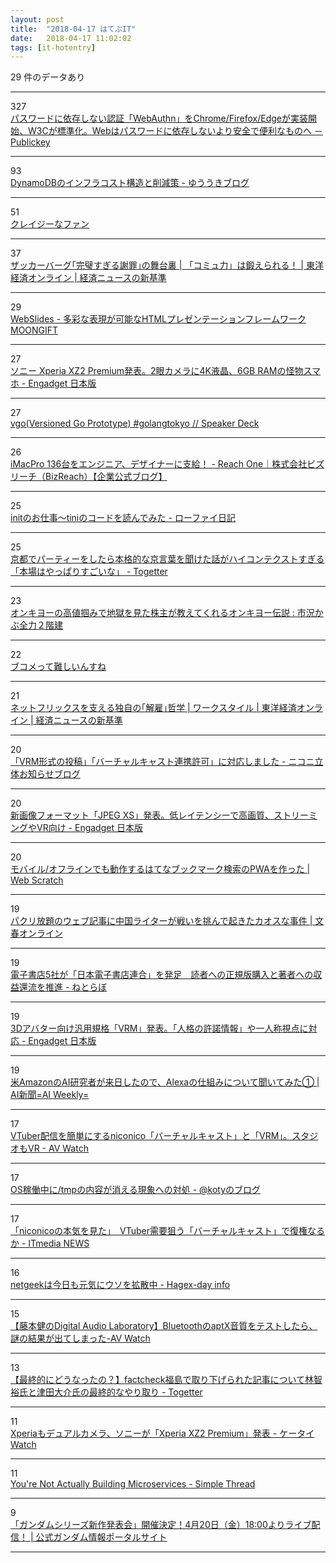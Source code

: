 ```yaml
---
layout: post
title:  "2018-04-17 はてぶIT"
date:   2018-04-17 11:02:02
tags: [it-hotentry]
---
```

29 件のデータあり

<hr><div class="row">
<div class="col-1"><span class="badge badge-pill badge-success h2">327</span></div>
<div class="col-11"><a href='http://www.publickey1.jp/blog/18/webauthnchromefirefoxedgew3cweb.html' target='_blank'>パスワードに依存しない認証「WebAuthn」をChrome/Firefox/Edgeが実装開始、W3Cが標準化。Webはパスワードに依存しないより安全で便利なものへ － Publickey</a></div>
</div>
<hr>
<div class="row">
<div class="col-1"><span class="badge badge-pill badge-success h2">93</span></div>
<div class="col-11"><a href='http://blog.yuuk.io/entry/2018/dynamodb-cost-points' target='_blank'>DynamoDBのインフラコスト構造と削減策 - ゆううきブログ</a></div>
</div>
<hr>
<div class="row">
<div class="col-1"><span class="badge badge-pill badge-success h2">51</span></div>
<div class="col-11"><a href='https://anond.hatelabo.jp/20180417001503' target='_blank'>クレイジーなファン</a></div>
</div>
<hr>
<div class="row">
<div class="col-1"><span class="badge badge-pill badge-success h2">37</span></div>
<div class="col-11"><a href='https://toyokeizai.net/articles/-/216909' target='_blank'>ザッカーバーグ｢完璧すぎる謝罪｣の舞台裏 | 「コミュ力」は鍛えられる！ | 東洋経済オンライン | 経済ニュースの新基準</a></div>
</div>
<hr>
<div class="row">
<div class="col-1"><span class="badge badge-pill badge-success h2">29</span></div>
<div class="col-11"><a href='https://www.moongift.jp/2018/04/webslides-%E5%A4%9A%E5%BD%A9%E3%81%AA%E8%A1%A8%E7%8F%BE%E3%81%8C%E5%8F%AF%E8%83%BD%E3%81%AAhtml%E3%83%97%E3%83%AC%E3%82%BC%E3%83%B3%E3%83%86%E3%83%BC%E3%82%B7%E3%83%A7%E3%83%B3%E3%83%95%E3%83%AC/' target='_blank'>WebSlides - 多彩な表現が可能なHTMLプレゼンテーションフレームワーク MOONGIFT</a></div>
</div>
<hr>
<div class="row">
<div class="col-1"><span class="badge badge-pill badge-success h2">27</span></div>
<div class="col-11"><a href='https://japanese.engadget.com/2018/04/16/xperia-xz2-premium-2-4k-6gb-ram/' target='_blank'>ソニー Xperia XZ2 Premium発表。2眼カメラに4K液晶、6GB RAMの怪物スマホ - Engadget 日本版</a></div>
</div>
<hr>
<div class="row">
<div class="col-1"><span class="badge badge-pill badge-success h2">27</span></div>
<div class="col-11"><a href='https://speakerdeck.com/tanksuzuki/vgo-versioned-go-prototype-number-golangtokyo' target='_blank'>vgo(Versioned Go Prototype) #golangtokyo // Speaker Deck</a></div>
</div>
<hr>
<div class="row">
<div class="col-1"><span class="badge badge-pill badge-success h2">26</span></div>
<div class="col-11"><a href='http://reachone.bizreach.co.jp/entry/2018/04/16/175237' target='_blank'>iMacPro 136台をエンジニア、デザイナーに支給！ - Reach One｜株式会社ビズリーチ（BizReach）【企業公式ブログ】</a></div>
</div>
<hr>
<div class="row">
<div class="col-1"><span class="badge badge-pill badge-success h2">25</span></div>
<div class="col-11"><a href='http://udzura.hatenablog.jp/entry/2018/04/16/162024' target='_blank'>initのお仕事〜tiniのコードを読んでみた - ローファイ日記</a></div>
</div>
<hr>
<div class="row">
<div class="col-1"><span class="badge badge-pill badge-success h2">25</span></div>
<div class="col-11"><a href='https://togetter.com/li/1218612' target='_blank'>京都でパーティーをしたら本格的な京言葉を聞けた話がハイコンテクストすぎる「本場はやっぱりすごいな」 - Togetter</a></div>
</div>
<hr>
<div class="row">
<div class="col-1"><span class="badge badge-pill badge-success h2">23</span></div>
<div class="col-11"><a href='http://kabumatome.doorblog.jp/archives/65916948.html' target='_blank'>オンキヨーの高値掴みで地獄を見た株主が教えてくれるオンキヨー伝説 : 市況かぶ全力２階建</a></div>
</div>
<hr>
<div class="row">
<div class="col-1"><span class="badge badge-pill badge-success h2">22</span></div>
<div class="col-11"><a href='https://anond.hatelabo.jp/20180416220315' target='_blank'>ブコメって難しいんすね</a></div>
</div>
<hr>
<div class="row">
<div class="col-1"><span class="badge badge-pill badge-success h2">21</span></div>
<div class="col-11"><a href='https://toyokeizai.net/articles/-/216339' target='_blank'>ネットフリックスを支える独自の｢解雇｣哲学 | ワークスタイル | 東洋経済オンライン | 経済ニュースの新基準</a></div>
</div>
<hr>
<div class="row">
<div class="col-1"><span class="badge badge-pill badge-success h2">20</span></div>
<div class="col-11"><a href='http://blog.nicovideo.jp/3d/2018/04/vrm.html' target='_blank'>「VRM形式の投稿」「バーチャルキャスト連携許可」に対応しました - ニコニ立体お知らせブログ</a></div>
</div>
<hr>
<div class="row">
<div class="col-1"><span class="badge badge-pill badge-success h2">20</span></div>
<div class="col-11"><a href='https://japanese.engadget.com/2018/04/16/jpeg-xs-vr/' target='_blank'>新画像フォーマット「JPEG XS」発表。低レイテンシーで高画質、ストリーミングやVR向け - Engadget 日本版</a></div>
</div>
<hr>
<div class="row">
<div class="col-1"><span class="badge badge-pill badge-success h2">20</span></div>
<div class="col-11"><a href='https://efcl.info/2018/04/16/hatebupwa/' target='_blank'>モバイル/オフラインでも動作するはてなブックマーク検索のPWAを作った | Web Scratch</a></div>
</div>
<hr>
<div class="row">
<div class="col-1"><span class="badge badge-pill badge-success h2">19</span></div>
<div class="col-11"><a href='http://bunshun.jp/articles/-/7045' target='_blank'>パクリ放題のウェブ記事に中国ライターが戦いを挑んで起きたカオスな事件 | 文春オンライン</a></div>
</div>
<hr>
<div class="row">
<div class="col-1"><span class="badge badge-pill badge-success h2">19</span></div>
<div class="col-11"><a href='http://nlab.itmedia.co.jp/nl/articles/1804/16/news133.html' target='_blank'>電子書店5社が「日本電子書店連合」を発足　読者への正規版購入と著者への収益還流を推進 - ねとらぼ</a></div>
</div>
<hr>
<div class="row">
<div class="col-1"><span class="badge badge-pill badge-success h2">19</span></div>
<div class="col-11"><a href='https://japanese.engadget.com/2018/04/16/3d-vrm/' target='_blank'>3Dアバター向け汎用規格「VRM」発表。「人格の許諾情報」や一人称視点に対応 - Engadget 日本版</a></div>
</div>
<hr>
<div class="row">
<div class="col-1"><span class="badge badge-pill badge-success h2">19</span></div>
<div class="col-11"><a href='https://aishinbun.com/talk/20180416/1337/' target='_blank'>米AmazonのAI研究者が来日したので、Alexaの仕組みについて聞いてみた① | AI新聞=AI Weekly=</a></div>
</div>
<hr>
<div class="row">
<div class="col-1"><span class="badge badge-pill badge-success h2">17</span></div>
<div class="col-11"><a href='https://av.watch.impress.co.jp/docs/news/1117367.html' target='_blank'>VTuber配信を簡単にするniconico「バーチャルキャスト」と「VRM」。スタジオもVR - AV Watch</a></div>
</div>
<hr>
<div class="row">
<div class="col-1"><span class="badge badge-pill badge-success h2">17</span></div>
<div class="col-11"><a href='http://koty.hatenablog.com/entry/2018/04/16/175747' target='_blank'>OS稼働中に/tmpの内容が消える現象への対処 - @kotyのブログ</a></div>
</div>
<hr>
<div class="row">
<div class="col-1"><span class="badge badge-pill badge-success h2">17</span></div>
<div class="col-11"><a href='http://www.itmedia.co.jp/news/articles/1804/16/news112.html' target='_blank'>「niconicoの本気を見た」　VTuber需要狙う「バーチャルキャスト」で復権なるか - ITmedia NEWS</a></div>
</div>
<hr>
<div class="row">
<div class="col-1"><span class="badge badge-pill badge-success h2">16</span></div>
<div class="col-11"><a href='http://hagex.hatenadiary.jp/entry/2018/04/16/103839' target='_blank'>netgeekは今日も元気にウソを拡散中 - Hagex-day info</a></div>
</div>
<hr>
<div class="row">
<div class="col-1"><span class="badge badge-pill badge-success h2">15</span></div>
<div class="col-11"><a href='https://av.watch.impress.co.jp/docs/series/dal/1117171.html' target='_blank'>【藤本健のDigital Audio Laboratory】BluetoothのaptX音質をテストしたら、謎の結果が出てしまった-AV Watch</a></div>
</div>
<hr>
<div class="row">
<div class="col-1"><span class="badge badge-pill badge-success h2">13</span></div>
<div class="col-11"><a href='https://togetter.com/li/1218670' target='_blank'>【最終的にどうなったの？】factcheck福島で取り下げられた記事について林智裕氏と津田大介氏の最終的なやり取り - Togetter</a></div>
</div>
<hr>
<div class="row">
<div class="col-1"><span class="badge badge-pill badge-success h2">11</span></div>
<div class="col-11"><a href='https://k-tai.watch.impress.co.jp/docs/news/1117287.html' target='_blank'>Xperiaもデュアルカメラ、ソニーが「Xperia XZ2 Premium」発表 - ケータイ Watch</a></div>
</div>
<hr>
<div class="row">
<div class="col-1"><span class="badge badge-pill badge-success h2">11</span></div>
<div class="col-11"><a href='https://www.simplethread.com/youre-not-actually-building-microservices/' target='_blank'>You're Not Actually Building Microservices - Simple Thread</a></div>
</div>
<hr>
<div class="row">
<div class="col-1"><span class="badge badge-pill badge-success h2">9</span></div>
<div class="col-11"><a href='https://www.gundam.info/news/video-music/news_video-music_20180416_18.html' target='_blank'>「ガンダムシリーズ新作発表会」開催決定！4月20日（金）18:00よりライブ配信！ | 公式ガンダム情報ポータルサイト</a></div>
</div>
<hr>
